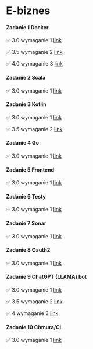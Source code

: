 # E-biznes

#### Zadanie 1 Docker 

✅ 3.0 wymaganie 1 [link](https://github.com/rozaxa/E-biznes/tree/main/zadanie%201)

✅ 3.5 wymaganie 2 [link](https://github.com/rozaxa/E-biznes/tree/main/zadanie%201)


✅ 4.0 wymaganie 3 [link](https://github.com/rozaxa/E-biznes/tree/main/zadanie%201)


#### Zadanie 2 Scala


✅ 3.0 wymaganie 1 [link](https://github.com/rozaxa/E-biznes/tree/main/zadanie2)

#### Zadanie 3 Kotlin 

✅ 3.0 wymaganie 1 [link](https://github.com/rozaxa/E-biznes/tree/main/zadanie-3)

✅ 3.5 wymaganie 2 [link](https://github.com/rozaxa/E-biznes/tree/main/zadanie-3)

#### Zadanie 4 Go 

✅ 3.0 wymaganie 1 [link](https://github.com/rozaxa/E-biznes/tree/main/zadanie-4)

#### Zadanie 5 Frontend

✅ 3.0 wymaganie 1 [link](https://github.com/rozaxa/E-biznes/tree/main/zadanie-5) 

#### Zadanie 6 Testy

✅ 3.0 wymaganie 1 [link](https://github.com/rozaxa/E-biznes/tree/main/zadanie-6)

#### Zadanie 7 Sonar

✅ 3.0 wymaganie 1 [link](https://github.com/rozaxa/E-biznes/tree/main/zadanie-7)

#### Zadanie 8 Oauth2

✅ 3.0 wymaganie 1 [link](https://github.com/rozaxa/E-biznes/tree/main/zadanie-8)

#### Zadanie 9 ChatGPT (LLAMA) bot 

✅ 3.0 wymaganie 1 [link](https://github.com/rozaxa/E-biznes/tree/main/zadanie-9)

✅ 3.5 wymaganie 2 [link](https://github.com/rozaxa/E-biznes/tree/main/zadanie-9)

✅ 4 wymaganie 3 [link](https://github.com/rozaxa/E-biznes/tree/main/zadanie-9)

#### Zadanie 10 Chmura/CI 

✅ 3.0 wymaganie 1 [link](https://github.com/rozaxa/E-biznes/tree/main/zadanie-10)








